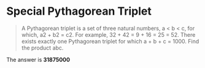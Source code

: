 # Special Pythagorean Triplet

> A Pythagorean triplet is a set of three natural numbers, a < b < c, for which, a2 + b2 = c2. For example, 32 + 42 = 9 + 16 = 25 = 52. There exists exactly one Pythagorean triplet for which a + b + c = 1000. Find the product abc.

The answer is **31875000**

